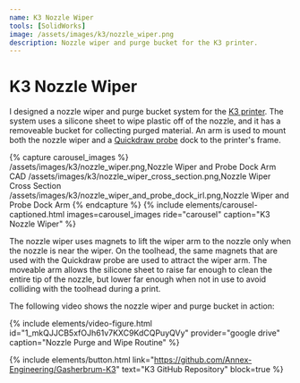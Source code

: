 ```yaml
---
name: K3 Nozzle Wiper
tools: [SolidWorks]
image: /assets/images/k3/nozzle_wiper.png
description: Nozzle wiper and purge bucket for the K3 printer.
---
```


# K3 Nozzle Wiper

I designed a nozzle wiper and purge bucket system for the
[K3 printer](/projects/02-k3). The system uses a silicone sheet to wipe plastic
off of the nozzle, and it has a removeable bucket for collecting purged
material. An arm is used to mount both the nozzle wiper and a
[Quickdraw probe](https://github.com/Annex-Engineering/Quickdraw_Probe) dock to
the printer's frame.

{% capture carousel_images %}
/assets/images/k3/nozzle_wiper.png,Nozzle Wiper and Probe Dock Arm CAD
/assets/images/k3/nozzle_wiper_cross_section.png,Nozzle Wiper Cross Section
/assets/images/k3/nozzle_wiper_and_probe_dock_irl.png,Nozzle Wiper and Probe Dock Arm
{% endcapture %}
{% include elements/carousel-captioned.html images=carousel_images ride="carousel" caption="K3 Nozzle Wiper" %}

The nozzle wiper uses magnets to lift the wiper arm to the nozzle only when the
nozzle is near the wiper. On the toolhead, the same magnets that are used with
the Quickdraw probe are used to attract the wiper arm. The moveable arm allows
the silicone sheet to raise far enough to clean the entire tip of the nozzle,
but lower far enough when not in use to avoid colliding with the toolhead during
a print.

The following video shows the nozzle wiper and purge bucket in action:

{% include elements/video-figure.html id="1_mkQJJCB5xfOJh61v7KXC9KdCQPuyQVy" provider="google drive" caption="Nozzle Purge  and Wipe Routine" %}

{% include elements/button.html link="https://github.com/Annex-Engineering/Gasherbrum-K3" text="K3 GitHub Repository" block=true %}
